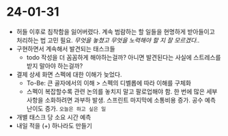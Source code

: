 # 24-01-31

- 허들 이후로 침착함을 잃어버렸다. 계속 범람하는 할 일들을 현명하게 받아들이고 처리하는 법 고민 필요. _무엇을 놓쳤고 무엇을 노력해야 할 지 잘 모르겠다.._
- 구현하면서 계속해서 발견되는 태스크들
  - todo 작성을 더 꼼꼼하게 해야하는걸까? 아니면 발견된다는 사실에 스트레스를 받지 말아야 하는걸까?
- 결제 상세 화면 스펙에 대한 이해가 늦었다.
  - To-Be: 큰 골자에서의 이해 > 스펙의 디벨롭에 따라 이해를 구체화
  - 스펙이 복잡할수록 관련 논의를 놓치지 말고 팔로업해야 함. 한 번에 많은 세부사항을 소화하려면 과부하 발생. 스프린트 마지막에 소통비용 증가. 공수 예측 난이도 증가.
    `오늘은 하고 싶은 일`
- 개별 태스크 당 소요 시간 예측
- 내일 적을 (+) 하나라도 만들기
